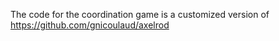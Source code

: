 The code for the coordination game is a customized version of 
https://github.com/gnicoulaud/axelrod 